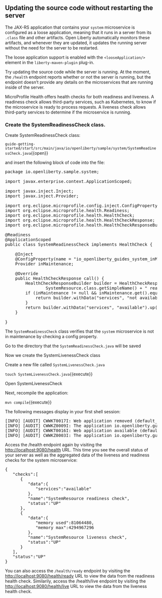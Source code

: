 ## Updating the source code without restarting the server

The JAX-RS application that contains your `system` microservice is configured as a loose application, meaning that it runs in a server from its `.class` file and other artifacts. Open Liberty automatically monitors these artifacts, and whenever they are updated, it updates the running server without the need for the server to be restarted.

The loose application support is enabled with the `<looseApplication/>` element in the `liberty-maven-plugin` plug-in.


Try updating the source code while the server is running. At the moment, the `/health` endpoint reports whether or not the server is running, but the endpoint doesn’t provide any details on the microservices that are running inside of the server.


MicroProfile Health offers health checks for both readiness and liveness. A readiness check allows third-party services, such as Kubernetes, to know if the microservice is ready to process requests. A liveness check allows third-party services to determine if the microservice is running.


### Create the SystemReadinessCheck class.

Create SystemReadinessCheck class:

`guide-getting-started/start/src/main/java/io/openliberty/sample/system/SystemReadinessCheck.java`{{open}}

and insert the following block of code into the file:

<pre class="file" data-target="clipboard">
package io.openliberty.sample.system;

import javax.enterprise.context.ApplicationScoped;

import javax.inject.Inject;
import javax.inject.Provider;

import org.eclipse.microprofile.config.inject.ConfigProperty;
import org.eclipse.microprofile.health.Readiness;
import org.eclipse.microprofile.health.HealthCheck;
import org.eclipse.microprofile.health.HealthCheckResponse;
import org.eclipse.microprofile.health.HealthCheckResponseBuilder;

@Readiness
@ApplicationScoped
public class SystemReadinessCheck implements HealthCheck {

    @Inject
    @ConfigProperty(name = "io_openliberty_guides_system_inMaintenance")
    Provider<String> inMaintenance;

    @Override
    public HealthCheckResponse call() {
        HealthCheckResponseBuilder builder = HealthCheckResponse.named(
                SystemResource.class.getSimpleName() + " readiness check");
        if (inMaintenance != null && inMaintenance.get().equalsIgnoreCase("true")) {
            return builder.withData("services", "not available").down().build();
        }
        return builder.withData("services", "available").up().build();
    }

}
</pre>

The `SystemReadinessCheck` class verifies that the `system` microservice is not in maintenance by checking a config property.

Go to the directory that the `SystemReadinessCheck.java` will be saved

Now we create the SystemLivenessCheck class

Create a new file called `SystemLivenessCheck.java`

`touch SystemLivenessCheck.java`{{execute}}

Open SystemLivenessCheck

Next, recompile the application:

`mvn compile`{{execute}}

The following messages display in your first shell session:

<pre>
[INFO] [AUDIT] CWWKT0017I: Web application removed (default_host): http://foo:9080/
[INFO] [AUDIT] CWWKZ0009I: The application io.openliberty.guides.getting-started has stopped successfully.
[INFO] [AUDIT] CWWKT0016I: Web application available (default_host): http://foo:9080/
[INFO] [AUDIT] CWWKZ0003I: The application io.openliberty.guides.getting-started updated in xx.xx seconds.
</pre>


Access the /health endpoint again by visiting the <a href="https://[[HOST_SUBDOMAIN]]-9080-[[KATACODA_HOST]].environments.katacoda.com/health"> http://localhost:9080/health</a> URL. This time you see the overall status of your server as well as the aggregated data of the liveness and readiness checks for the system microservice: 

<pre>
{
   "checks":[
      {
         "data":{
            "services":"available"
         },
         "name":"SystemResource readiness check",
         "status":"UP"
      },
      {
         "data":{
            "memory used":81064480,
            "memory max":4294967296
         },
         "name":"SystemResource liveness check",
         "status":"UP"
      }
   ],
   "status":"UP"
}
</pre>

You can also access the `/health/ready` endpoint by visiting the <a href="https://[[HOST_SUBDOMAIN]]-9080-[[KATACODA_HOST]].environments.katacoda.com/health/ready"> http://localhost:9080/health/ready</a> URL to view the data from the readiness health check. Similarily, access the /health/live endpoint by visiting the<a href="https://[[HOST_SUBDOMAIN]]-9080-[[KATACODA_HOST]].environments.katacoda.com/health/live"> http://localhost:9080/health/live</a> URL to view the data from the liveness health check.
